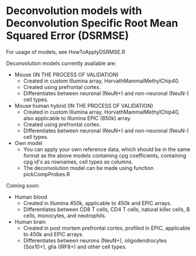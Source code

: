 # Deconvolution models with Deconvolution Specific Root Mean Squared Error (DSRMSE)

For usage of models, see HowToApplyDSRMSE.R

Deconvolution models currently available are:
- Mouse (IN THE PROCESS OF VALIDATION)
    - Created in custom Illumina array, HorvathMammalMethylChip40. 
    - Created using prefrontal cortex.
    - Differentiates between neuronal (NeuN+) and non-neuronal (NeuN-) cell types.
- Mouse human hybrid (IN THE PROCESS OF VALIDATION)
    - Created in custom Illumina array, HorvathMammalMethylChip40, also applicable to Illumina EPIC (850k) array. 
    - Created using prefrontal cortex.
    - Differentiates between neuronal (NeuN+) and non-neuronal (NeuN-) cell types.
- Own model
    - You can apply your own reference data, which should be in the same format as the above models containing cpg coefficients, containing cpg id's as rownames, cell types as columns.
    - The deconvolution model can be made using function pickCompProbes.R

Coming soon:
- Human blood 
  - Created in Illumina 450k, applicable to 450k and EPIC arrays.
  - Differentiates between CD8 T cells, CD4 T cells, natural killer cells,  B cells, monocytes, and neutrophils.
- Human brain
  - Created in post mortem prefrontal cortex, profiled in EPIC, applicable to 450k and EPIC arrays.
  - Differentiates between neurons (NeuN+), oligodendrocytes (Sox10+), glia (IRF8+) and other cell types.
